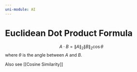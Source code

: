 ```yaml
---
uni-module: AI
---
```

# Euclidean Dot Product Formula 

$$A \cdot B=\|A\|_2\|B\|_2 \cos \theta$$
where $\theta$ is the angle between $A$ and $B$.

Also see [[Cosine Similarity]]